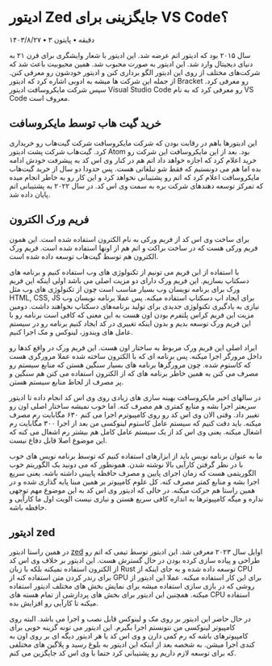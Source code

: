 # ادیتور Zed جایگزینی برای VS Code؟

۱۴۰۳/۸/۲۷ **•** ۳ دقیقه **•** پایتون

سال ۲۰۱۵ بود که ادیتور اتم عرضه شد. این ادیتور با شعار وایشگری برای قرن ۲۱ به دنیای دیجیتال وارد شد. این ادیتور به صورت محبوب شد. همین محبوبیت باعث شد که شرکت‌های مختلف از روی این ادیتور الگو برداری کنن و ادیتور خودشون رو معرفی کنن. از جمله این شرکت ها میشه به ادوبی اشاره کرد که ادیتور Bracket رو معرفی کرد. سپس شرکت مایکروسافت ادیتور Visual Studio Code رو معرفی کرد که به نام VS Code معروف است. 

## خرید گیت هاب توسط مایکروسافت

این ادیتورها باهم در رقابت بودن که شرکت مایکروسافت شرکت گیت‌هاب رو خریداری کرد. گیت‌هاب شرکت پشت ادیتور Atom بود. بعد از این مایکروسافت این شرکت رو خرید اعلام کرد که اجازه خواهد داد اتم هم در کنار وی اس کد به پیشرفت خودش ادامه بده اما هم می دونستیم که فقط شو تبلغاتی هست. پس حدودا دو سال از خرید گیت‌هاب مایکروسافت اعلام کرد که اتم رو پشتیبانی نخواهد کرد و این کار رو به خاطر انجام میده که تمرکز توسعه دهندهای شرکت بره به سمت وی اس کد. در سال ۲۰۲۲ به پشتیبانی اتم پایان داده شد.

## فریم ورک الکترون

برای ساخت وی اس کد از فریم ورکی به نام الکترون استفاده شده است. این همون فریم ورکی هست که در ساخت براکت و اتم هم از اونها استفاده شده است. فریم ورک الکترون هم توسط گیت‌هاب توسعه داده شده است. 

با استفاده از این فریم می تونیم از تکنولوژی های وب استفاده کنیم و برنامه های دسکتاپ بسازیم. این فریم ورک دارای دو مزیت اصلی می باشد اولی اینکه این فریم ورک برای برنامه نویسان وب بسیار مناسب است چون از تکنولوژی های وب مثل HTML, CSS, JS برای ایجاد اپ دسکتاپ استفاده میکنه. پس عملا برنامه نویسان وب نیازی به یادگیری تکنولوژی جدیدی برای تولید برنامه‌های دسکتاپ نخواهند داشت. دومین مزیت این فریم کراس پلتفرم بودن اون هست به این معنی که کافی است برنامه رو با این فریم ورک توسعه بدیم و بدون اینکه تغییری در کد ایجاد کنیم برنامه رو در سیستم عامل های ویندوز، لینوکس و مک اجرا کنیم.

ایراد اصلی این فریم ورک مربوط به ساختار اون هست. این فریم ورک در واقع کدها رو داخل مرورگر اجرا میکنه. پس برنامه ای که با  الکترون ساخته شده عملا مرورگری هست که کاستوم شده. چون مرورگر‌ها برنامه های بسیار سنگین هستن که منابع سیستم رو مصرف می کنن به همین خاطر برنامه های که از الکترون استفاده می کنن هم سنگین و پر مصرف از لحاظ منابع سیستم هستن.

در سالهای اخیر مایکروسافت بهینه سازی های زیادی روی وی اس کد انجام داده تا ادیتور سریعتر اجرا بشه و منابع کمتری هم مصرف کنه. اما خوب نمیشه ساختار اصلی اون رو تغییر داد. وقتی الان وی اس کد رو روی کامپیوترم اجرا می کنم ۶۳۰ مگابایت رم مصرف میکنه. باید دقت کنیم که سیستم عامل کاستوم لینوکسی من بعد از اجرا ۳۰۰ مگابایت رم اشغال میکنه. یعنی وی اس کد از یک سیستم عامل کامل هم بیشتر رم اشغال می کنه که این موضوع اصلا قابل دفاع نیست.

ما به عنوان برنامه نویس باید از ابزارهای استفاده کنیم که توسط برنامه نویس های خوب با در نظر گرفتن کارآیی بالا نوشته شدن. همونطور که می دونید یک الگوریتم خوب الگوریتمی هست که زمان اجرای پایین و مصرف حافظه پایینی داشته باشه. یعنی سریع اجرا بشه و منابع کمتر مصرف کنه. کل علوم کامپیوتر بر همین مبنا پایه گذاری شده و در همین راستا هم حرکت میکنه. در حالی که ادیتور وی اس کد به این موضوع مهم توجهی نداره و میگه کامپیوترها به اندازه کافی سریع هستن و نیازی نیست الویت اول ما کارآیی و حافظه باشه. 

## ادیتور zed

در همین راستا ادیتور [zed](http://zed.dev) اوایل سال ۲۰۲۳ معرفی شد. این ادیتور توسط تیمی که اتم رو طراحی و پیاده سازی کرده بودن در حال گسترش هست. این ادیتور بر خلاف وی اس کد از الکترون استفاده نمیکنه بلکه با زبان Rust توسعه داده شده  و به جای اینکه از CPU برای رندر کردن متن استفاده کنه از GPU برای این کار استفاده میکنه. عملا این ادیتور از روشی که در بازی سازی استفاده میشه برای نمایش بخش های مختلف ادیتور استفاده میکنه. همچنین این ادیتور برای بخش های پردازشی از تمام هسته های CPU استفاده میکنه تا کارآیی رو افزایش بده.                                                         

در حال حاضر این ادیتور بر روی مک و لینوکس قابل نصب و اجرا می باشد. البته روی کامپیوتر لینوکسی من نتونستم اجرا بگیرم. این ادیتور می تونه گزینه خوبی برای کامپیوترهای باشه که رم کمی دارن و وی اس کد یا هر ادیتور دیگه ای بر روی اون به کندی اجرا میشن. به شخصه بعد از اینکه این ادیتور به بلوغ رسید و پلاگین های مختلفی که برای توسعه لازم داریم رو پشتیبانی کرد حتما با وی اس کد جایگزین می کنم.